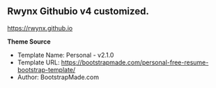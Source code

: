 ## Rwynx Githubio v4 customized.

https://rwynx.github.io

**Theme Source**
* Template Name: Personal - v2.1.0
* Template URL: https://bootstrapmade.com/personal-free-resume-bootstrap-template/
* Author: BootstrapMade.com